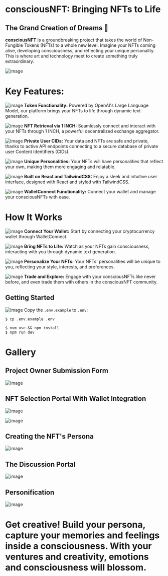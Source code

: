 # consciousNFT: Bringing NFTs to Life

## The Grand Creation of Dreams 🌟

**consciousNFT** is a groundbreaking project that takes the world of Non-Fungible Tokens (NFTs) to a whole new level. Imagine your NFTs coming alive, developing consciousness, and reflecting your unique personality. This is where art and technology meet to create something truly extraordinary.

![image](https://cdn.discordapp.com/attachments/906212540021895178/1155397939783540736/image.png)

# Key Features:

![image](https://cdn.discordapp.com/emojis/830957448550416384.gif?size=24&quality=lossless) **Token Functionality:** Powered by OpenAI's Large Language Model, our platform brings your NFTs to life through dynamic text generation.

![image](https://cdn.discordapp.com/emojis/830957448550416384.gif?size=24&quality=lossless) **NFT Retrieval via 1 INCH:** Seamlessly connect and interact with your NFTs through 1 INCH, a powerful decentralized exchange aggregator.

![image](https://cdn.discordapp.com/emojis/830957448550416384.gif?size=24&quality=lossless) **Private User CIDs:** Your data and NFTs are safe and private, thanks to active API endpoints connecting to a secure database of private user Content Identifiers (CIDs).

![image](https://cdn.discordapp.com/emojis/830957448550416384.gif?size=24&quality=lossless) **Unique Personalities:** Your NFTs will have personalities that reflect your own, making them more engaging and relatable.

![image](https://cdn.discordapp.com/emojis/830957448550416384.gif?size=24&quality=lossless) **Built on React and TailwindCSS:** Enjoy a sleek and intuitive user interface, designed with React and styled with TailwindCSS.

![image](https://cdn.discordapp.com/emojis/830957448550416384.gif?size=24&quality=lossless) **WalletConnect Functionality:** Connect your wallet and manage your consciousNFTs with ease.

# How It Works

![image](https://cdn.discordapp.com/emojis/880234144775430144.gif?size=24&quality=lossless) **Connect Your Wallet:** Start by connecting your cryptocurrency wallet through WalletConnect.

![image](https://cdn.discordapp.com/emojis/880234144775430144.gif?size=24&quality=lossless) **Bring NFTs to Life:** Watch as your NFTs gain consciousness, interacting with you through dynamic text generation.

![image](https://cdn.discordapp.com/emojis/880234144775430144.gif?size=24&quality=lossless) **Personalize Your NFTs:** Your NFTs' personalities will be unique to you, reflecting your style, interests, and preferences.

![image](https://cdn.discordapp.com/emojis/880234144775430144.gif?size=24&quality=lossless) **Trade and Explore:** Engage with your consciousNFTs like never before, and even trade them with others in the consciousNFT community.


## Getting Started

![image](https://cdn.discordapp.com/emojis/1122215458964246652.gif?size=24&quality=lossless) Copy the `.env.example` to `.env`:

```
$ cp .env.example .env
```

```
$ nvm use && npm install
$ npm run dev
```
# Gallery

## Project Owner Submission Form

![image](https://cdn.discordapp.com/attachments/906212540021895178/1155403219917348915/image.png)

## NFT Selection Portal With Wallet Integration

![image](https://cdn.discordapp.com/attachments/906212540021895178/1155403734290018334/image.png)

![image](https://cdn.discordapp.com/attachments/906212540021895178/1155404596529856563/image.png)

## Creating the NFT's Persona

![image](https://media.discordapp.net/attachments/906212540021895178/1155406859751133264/image.png?width=701&height=671)

## The Discussion Portal

![image](https://cdn.discordapp.com/attachments/906212540021895178/1155407491761446912/image.png)

## Personification

![image](https://media.discordapp.net/attachments/906212540021895178/1155408782034214992/image.png?width=687&height=671)

# Get creative! Build your persona, capture your memories and feelings inside a consciousness. With your ventures and creativity, emotions and consciousness will blossom.
